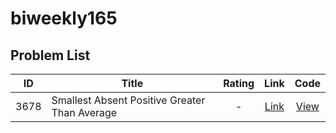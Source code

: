# biweekly165

<!-- LEETCODE_TABLE_START -->
## Problem List

| ID | Title | Rating | Link | Code |
|:--:|-------|:------:|:----:|:----:|
| 3678 | Smallest Absent Positive Greater Than Average | - | [Link](https://leetcode.com/problems/smallest-absent-positive-greater-than-average/) | [View](./contests/biweekly165/3678.smallest-absent-positive-greater-than-average.cpp) |

<!-- LEETCODE_TABLE_END -->
